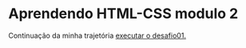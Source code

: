 # Aprendendo HTML-CSS modulo 2
 Continuação da minha trajetória
<a href='https://breno-duarte23.github.io/aprendendo_html_css_m2/desafio01/'>executar o desafio01.</a>